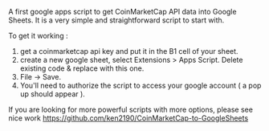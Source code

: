 A first google apps script to get CoinMarketCap API data into Google Sheets.
It is a very simple and straightforward script to start with.

To get it working :
1. get a coinmarketcap api key and put it in the B1 cell of your sheet.
2. create a new google sheet, select Extensions > Apps Script. Delete existing code & replace with this one.
3. File -> Save.
4. You'll need to authorize the script to access your google account ( a pop up should appear ).

If you are looking for more powerful scripts with more options, please see nice work https://github.com/ken2190/CoinMarketCap-to-GoogleSheets
